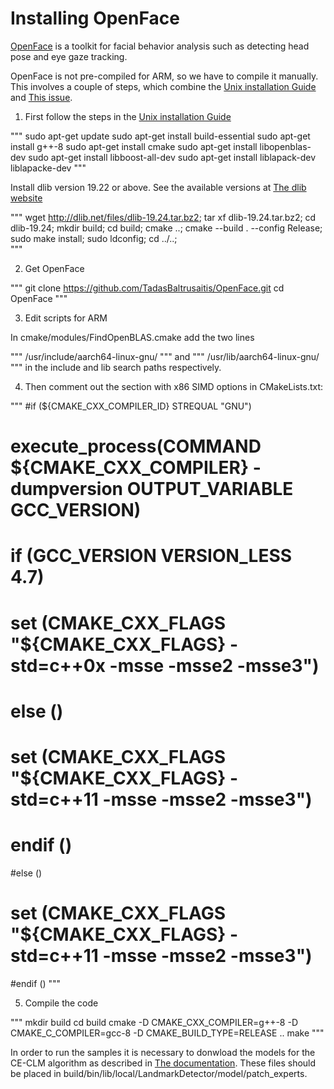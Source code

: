 # Installing OpenFace

[OpenFace](https://github.com/TadasBaltrusaitis/OpenFace) is a toolkit for facial behavior analysis such as detecting head pose and eye gaze tracking.

OpenFace is not pre-compiled for ARM, so we have to compile it manually. This involves a couple of steps, which combine the [Unix installation Guide](https://github.com/TadasBaltrusaitis/OpenFace/wiki/Unix-Installation) and [This issue](https://github.com/TadasBaltrusaitis/OpenFace/issues/714).

1. First follow the steps in the [Unix installation Guide](https://github.com/TadasBaltrusaitis/OpenFace/wiki/Unix-Installation)

"""
sudo apt-get update
sudo apt-get install build-essential
sudo apt-get install g++-8
sudo apt-get install cmake
sudo apt-get install libopenblas-dev
sudo apt-get install libboost-all-dev
sudo apt-get install liblapack-dev liblapacke-dev
"""

Install dlib version 19.22 or above. See the available versions at [The dlib website](http://dlib.net/files)

"""
wget http://dlib.net/files/dlib-19.24.tar.bz2;
tar xf dlib-19.24.tar.bz2;
cd dlib-19.24;
mkdir build;
cd build;
cmake ..;
cmake --build . --config Release;
sudo make install;
sudo ldconfig;
cd ../..;    
"""

2. Get OpenFace

"""
git clone https://github.com/TadasBaltrusaitis/OpenFace.git
cd OpenFace
"""

3. Edit scripts for ARM

In cmake/modules/FindOpenBLAS.cmake add the two lines

"""
/usr/include/aarch64-linux-gnu/
"""
and
"""
/usr/lib/aarch64-linux-gnu/
"""
in the include and lib search paths respectively.

4. Then comment out the section with x86 SIMD options in CMakeLists.txt:

"""
#if (${CMAKE_CXX_COMPILER_ID} STREQUAL "GNU")
#    execute_process(COMMAND ${CMAKE_CXX_COMPILER} -dumpversion OUTPUT_VARIABLE GCC_VERSION)
#    if (GCC_VERSION VERSION_LESS 4.7)
#        set (CMAKE_CXX_FLAGS "${CMAKE_CXX_FLAGS} -std=c++0x -msse -msse2 -msse3")
#    else ()
#        set (CMAKE_CXX_FLAGS "${CMAKE_CXX_FLAGS} -std=c++11 -msse -msse2 -msse3")
#    endif ()
#else ()
#    set (CMAKE_CXX_FLAGS "${CMAKE_CXX_FLAGS} -std=c++11 -msse -msse2 -msse3")
#endif ()
"""

5. Compile the code 

"""
mkdir build
cd build
cmake -D CMAKE_CXX_COMPILER=g++-8 -D CMAKE_C_COMPILER=gcc-8 -D CMAKE_BUILD_TYPE=RELEASE ..
make
"""

In order to run the samples it is necessary to donwload the models for the CE-CLM algorithm as described in [The documentation](https://github.com/TadasBaltrusaitis/OpenFace/wiki/Model-download). These files should be placed in build/bin/lib/local/LandmarkDetector/model/patch_experts.

